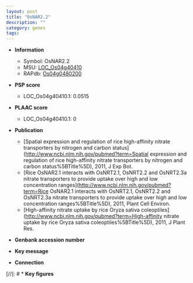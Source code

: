 ```yaml
---
layout: post
title: "OsNAR2.2"
description: ""
category: genes
tags: 
---
```


* **Information**  
    + Symbol: OsNAR2.2  
    + MSU: [LOC_Os04g40410](http://rice.plantbiology.msu.edu/cgi-bin/ORF_infopage.cgi?orf=LOC_Os04g40410)  
    + RAPdb: [Os04g0480200](http://rapdb.dna.affrc.go.jp/viewer/gbrowse_details/irgsp1?name=Os04g0480200)  

* **PSP score**  
    + LOC_Os04g40410.1: 0.0515 

* **PLAAC score**  
    + LOC_Os04g40410.1: 0 

* **Publication**  
    + [Spatial expression and regulation of rice high-affinity nitrate transporters by nitrogen and carbon status](http://www.ncbi.nlm.nih.gov/pubmed?term=Spatial expression and regulation of rice high-affinity nitrate transporters by nitrogen and carbon status%5BTitle%5D), 2011, J Exp Bot.
    + [Rice OsNAR2.1 interacts with OsNRT2.1, OsNRT2.2 and OsNRT2.3a nitrate transporters to provide uptake over high and low concentration ranges](http://www.ncbi.nlm.nih.gov/pubmed?term=Rice OsNAR2.1 interacts with OsNRT2.1, OsNRT2.2 and OsNRT2.3a nitrate transporters to provide uptake over high and low concentration ranges%5BTitle%5D), 2011, Plant Cell Environ.
    + [High-affinity nitrate uptake by rice Oryza sativa coleoptiles](http://www.ncbi.nlm.nih.gov/pubmed?term=High-affinity nitrate uptake by rice Oryza sativa coleoptiles%5BTitle%5D), 2011, J Plant Res.

* **Genbank accession number**  

* **Key message**  

* **Connection**  

[//]: # * **Key figures**  


